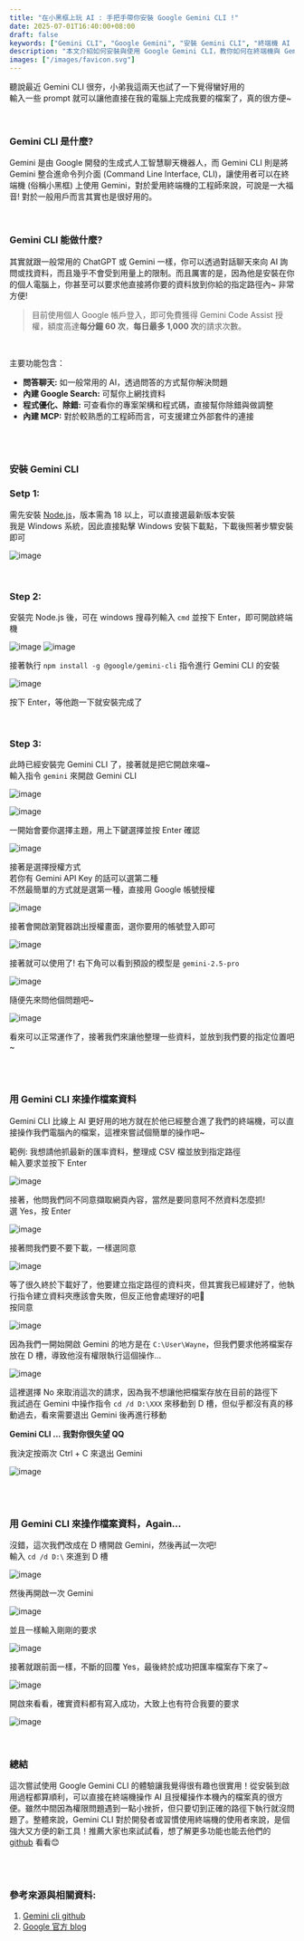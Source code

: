 ```yaml
---
title: "在小黑框上玩 AI : 手把手帶你安裝 Google Gemini CLI !"
date: 2025-07-01T16:40:00+08:00
draft: false
keywords: ["Gemini CLI", "Google Gemini", "安裝 Gemini CLI", "終端機 AI 工具", "Gemini Code Assist", "AI 自動化", "AI 終端機整合", "Gemini CLI 教學", "Google AI CLI"]
description: "本文介紹如何安裝與使用 Google Gemini CLI，教你如何在終端機與 Gemini AI 對話，甚至自動生成與存取本地檔案，適合工程師與想體驗 AI 工具的使用者。"
images: ["/images/favicon.svg"]
---
```



聽說最近 Gemini CLI 很夯，小弟我這兩天也試了一下覺得蠻好用的  
輸入一些 prompt 就可以讓他直接在我的電腦上完成我要的檔案了，真的很方便~

<br/>

### Gemini CLI 是什麼?
Gemini 是由 Google 開發的生成式人工智慧聊天機器人，而 Gemini CLI 則是將 Gemini 整合進命令列介面 (Command Line Interface, CLI)，讓使用者可以在終端機 (俗稱小黑框) 上使用 Gemini，對於愛用終端機的工程師來說，可說是一大福音! 對於一般用戶而言其實也是很好用的。

<br/>

### Gemini CLI 能做什麼?
其實就跟一般常用的 ChatGPT 或 Gemini 一樣，你可以透過對話聊天來向 AI 詢問或找資料，而且幾乎不會受到用量上的限制。而且厲害的是，因為他是安裝在你的個人電腦上，你甚至可以要求他直接將你要的資料放到你給的指定路徑內~ 非常方便!  
> 目前使用個人 Google 帳戶登入，即可免費獲得 Gemini Code Assist 授權，額度高達**每分鐘 60 次**，**每日最多 1,000 次**的請求次數。    

<br/>

主要功能包含：  
* **問答聊天:** 如一般常用的 AI，透過問答的方式幫你解決問題
* **內建 Google Search:** 可幫你上網找資料
* **程式優化、除錯:** 可查看你的專案架構和程式碼，直接幫你除錯與做調整
* **內建 MCP:** 對於較熟悉的工程師而言，可支援建立外部套件的連接

<br/>
<br/>


### 安裝 Gemini CLI

### Setp 1:
需先安裝 [Node.js](https://nodejs.org/en/download/current)，版本需為 18 以上，可以直接選最新版本安裝  
我是 Windows 系統，因此直接點擊 Windows 安裝下載點，下載後照著步驟安裝即可  

![image](/images/posts/GeminiCliTutorial/Gemini_Cli_Tutorial1.png)


<br/>

### Step 2:
安裝完 Node.js 後，可在 windows 搜尋列輸入 ```cmd``` 並按下 Enter，即可開啟終端機  

![image](/images/posts/GeminiCliTutorial/Gemini_Cli_Tutorial2.png)
![image](/images/posts/GeminiCliTutorial/Gemini_Cli_Tutorial3.png)

接著執行 ```npm install -g @google/gemini-cli``` 指令進行 Gemini CLI 的安裝  

![image](/images/posts/GeminiCliTutorial/Gemini_Cli_Tutorial4.png)

按下 Enter，等他跑一下就安裝完成了  


<br/>

### Step 3:
此時已經安裝完 Gemini CLI 了，接著就是把它開啟來囉~  
輸入指令 ```gemini``` 來開啟 Gemini CLI  

![image](/images/posts/GeminiCliTutorial/Gemini_Cli_Tutorial5.png)

![image](/images/posts/GeminiCliTutorial/Gemini_Cli_Tutorial6.png)

一開始會要你選擇主題，用上下鍵選擇並按 Enter 確認  

![image](/images/posts/GeminiCliTutorial/Gemini_Cli_Tutorial7.png)

接著是選擇授權方式  
若你有 Gemini API Key 的話可以選第二種  
不然最簡單的方式就是選第一種，直接用 Google 帳號授權  

![image](/images/posts/GeminiCliTutorial/Gemini_Cli_Tutorial8.png)

接著會開啟瀏覽器跳出授權畫面，選你要用的帳號登入即可  

![image](/images/posts/GeminiCliTutorial/Gemini_Cli_Tutorial9.png)

接著就可以使用了! 右下角可以看到預設的模型是 ```gemini-2.5-pro```  

![image](/images/posts/GeminiCliTutorial/Gemini_Cli_Tutorial10.png)

隨便先來問他個問題吧~  

![image](/images/posts/GeminiCliTutorial/Gemini_Cli_Tutorial11.png)

看來可以正常運作了，接著我們來讓他整理一些資料，並放到我們要的指定位置吧~  



<br/>
<br/>

### 用 Gemini CLI 來操作檔案資料

Gemini CLI 比線上 AI 更好用的地方就在於他已經整合進了我們的終端機，可以直接操作我們電腦內的檔案，這裡來嘗試個簡單的操作吧~  

範例: 我想請他抓最新的匯率資料，整理成 CSV 檔並放到指定路徑  
輸入要求並按下 Enter  

![image](/images/posts/GeminiCliTutorial/Gemini_Cli_Tutorial12.png)

接著，他問我們同不同意擷取網頁內容，當然是要同意阿不然資料怎麼抓!  
選 Yes，按 Enter  

![image](/images/posts/GeminiCliTutorial/Gemini_Cli_Tutorial13.png)

接著問我們要不要下載，一樣選同意  

![image](/images/posts/GeminiCliTutorial/Gemini_Cli_Tutorial14.png)

等了很久終於下載好了，他要建立指定路徑的資料夾，但其實我已經建好了，他執行指令建立資料夾應該會失敗，但反正他會處理好的吧🤣  
按同意

![image](/images/posts/GeminiCliTutorial/Gemini_Cli_Tutorial15.png)

因為我們一開始開啟 Gemini 的地方是在 ```C:\User\Wayne```，但我們要求他將檔案存放在 D 槽，導致他沒有權限執行這個操作...  

![image](/images/posts/GeminiCliTutorial/Gemini_Cli_Tutorial16.png)

這裡選擇 No 來取消這次的請求，因為我不想讓他把檔案存放在目前的路徑下  
我試過在 Gemini 中操作指令 ```cd /d D:\XXX``` 來移動到 D 槽，但似乎都沒有真的移動過去，看來需要退出 Gemini 後再進行移動  

**Gemini CLI ... 我對你很失望 QQ**

我決定按兩次 Ctrl + C 來退出 Gemini  

![image](/images/posts/GeminiCliTutorial/Gemini_Cli_Tutorial17.png)


<br/>
<br/>

### 用 Gemini CLI 來操作檔案資料，Again...

沒錯，這次我們改成在 D 槽開啟 Gemini，然後再試一次吧!  
輸入 ```cd /d D:\``` 來進到 D 槽  

![image](/images/posts/GeminiCliTutorial/Gemini_Cli_Tutorial18.png)

然後再開啟一次 Gemini  

![image](/images/posts/GeminiCliTutorial/Gemini_Cli_Tutorial19.png)

並且一樣輸入剛剛的要求  

![image](/images/posts/GeminiCliTutorial/Gemini_Cli_Tutorial20.png)

接著就跟前面一樣，不斷的回覆 Yes，最後終於成功把匯率檔案存下來了~  

![image](/images/posts/GeminiCliTutorial/Gemini_Cli_Tutorial21.png)

開啟來看看，確實資料都有寫入成功，大致上也有符合我要的要求  

![image](/images/posts/GeminiCliTutorial/Gemini_Cli_Tutorial22.png)


<br/>

### 總結
這次嘗試使用 Google Gemini CLI 的體驗讓我覺得很有趣也很實用！從安裝到啟用過程都算順利，可以直接在終端機操作 AI 且授權操作本機內的檔案真的很方便。雖然中間因為權限問題遇到一點小挫折，但只要切到正確的路徑下執行就沒問題了。整體來說，Gemini CLI 對於開發者或習慣使用終端機的使用者來說，是個強大又方便的新工具！推薦大家也來試試看，想了解更多功能也能去他們的 [github](https://github.com/google-gemini/gemini-cli) 看看😊


<br/>
<br/>

### 參考來源與相關資料:
1. [Gemini cli github](https://github.com/google-gemini/gemini-cli)
2. [Google 官方 blog](https://blog.google/intl/zh-tw/products/cloud/gemini-cli-your-open-source-ai-agent/)